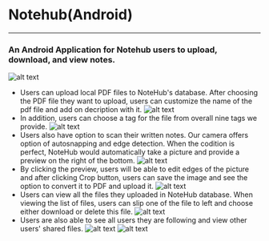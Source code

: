 # Notehub(Android)
------
### An Android Application for Notehub users to upload, download, and view notes.
![alt text](/Pictures/AndroidLogin.jpeg)
* Users can upload local PDF files to NoteHub's database. After choosing the PDF file they want to upload, users can customize the name of the pdf file and add on decription with it. 
![alt text](/Pictures/Upload.png)
* In addition, users can choose a tag for the file from overall nine tags we provide.
![alt text](/Pictures/ChooseTag.png)
* Users also have option to scan their written notes. Our camera offers option of autosnapping and edge detection. When the codition is perfect, NoteHub would automatically take a picture and provide a preview on the right of the bottom. 
![alt text](/Pictures/Detection.png)
* By clicking the preview, users will be able to edit edges of the picture and after clicking Crop button, users can save the image and see the option to convert it to PDF and upload it. 
![alt text](/Pictures/CropAndSave.png)
* Users can view all the files they uploaded in NoteHub database. When viewing the list of files, users can slip one of the file to left and choose either download or delete this file.
![alt text](/Pictures/View.jpg)
* Users are also able to see all users they are following and view other users' shared files.
![alt text](/Pictures/Following.jpg)
![alt text](/Pictures/FollowingPDF.jpg)
